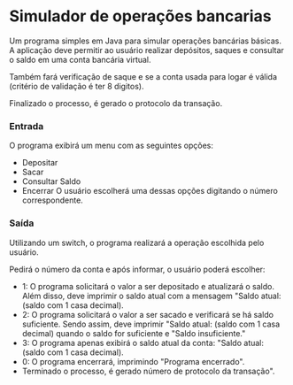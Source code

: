 ﻿# Simulador de operações bancarias

Um programa simples em Java para simular operações bancárias básicas. A aplicação deve permitir ao usuário realizar depósitos, saques e consultar o saldo em uma conta bancária virtual.

Também fará verificação de saque e se a conta usada para logar é válida (critério de validação é ter 8 digitos).

Finalizado o processo, é gerado o protocolo da transação. 

### Entrada
O programa exibirá um menu com as seguintes opções:

* Depositar
* Sacar
* Consultar Saldo
* Encerrar
O usuário escolherá uma dessas opções digitando o número correspondente.

### Saída
Utilizando um switch, o programa realizará a operação escolhida pelo usuário.

Pedirá o número da conta e após informar, o usuário poderá escolher:

* 1: O programa solicitará o valor a ser depositado e atualizará o saldo. Além disso, deve imprimir o saldo atual com a mensagem "Saldo atual: (saldo com 1 casa decimal).
* 2: O programa solicitará o valor a ser sacado e verificará se há saldo suficiente. Sendo assim, deve imprimir "Saldo atual: (saldo com 1 casa decimal) quando o saldo for suficiente e "Saldo insuficiente."
* 3: O programa apenas exibirá o saldo atual da conta: "Saldo atual: (saldo com 1 casa decimal).
* 0: O programa encerrará, imprimindo "Programa encerrado".
* Terminado o processo, é gerado número de protocolo da transação".
